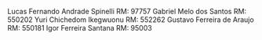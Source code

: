 Lucas Fernando Andrade Spinelli RM: 97757 
Gabriel Melo dos Santos RM: 550202 
Yuri Chichedom Ikegwuonu RM: 552262 
Gustavo Ferreira de Araujo RM: 550181 
Igor Ferreira Santana RM: 95003 
